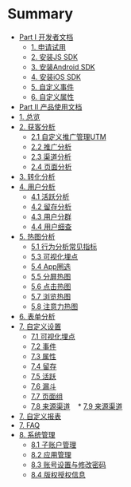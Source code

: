 # Summary

* [Part I 开发者文档]()
    * [1. 申请试用](开发者文档/申请试用.md)
    * [2. 安装JS SDK](开发者文档/安装JSSDK.md)
    * [3. 安装Android SDK](开发者文档/安装AndroidSDK.md)
    * [4. 安装iOS SDK](开发者文档/安装iOSSDK.md)
    * [5. 自定义事件](开发者文档/自定义事件.md)
    * [6. 自定义属性](开发者文档/自定义属性.md)
* [Part Ⅱ 产品使用文档]()
* [1. 总览](Dashboard总览/Dashboard.md)
* [2. 获客分析]()
    * [2.1 自定义推广管理UTM](获客分析/自定义推广管理UTM.md)
    * [2.2 推广分析](获客分析/推广分析.md)
    * [2.3 渠道分析](获客分析/渠道分析.md)
    * [2.4 页面分析](行为分析/页面分析.md)
* [3. 转化分析](转化分析/漏斗分析.md)
* [4. 用户分析]()
    * [4.1 活跃分析](用户分析/活跃分析.md)
    * [4.2 留存分析](用户分析/留存分析.md)
    * [4.3 用户分群](用户分析/用户分群.md)
    * [4.4 用户细查](用户分析/用户细查.md)
* [5. 热图分析]()
    * [5.1 行为分析常见指标](行为分析/行为分析常见指标.md)
    * [5.3 可视化埋点](行为分析/可视化埋点.md)
    * [5.4 App圈选](行为分析/App圈选.md)
    * [5.5 分屏热图](行为分析/分屏热图.md)
    * [5.6 点击热图](行为分析/点击热图.md)
    * [5.7 浏览热图](行为分析/浏览热图.md)
    * [5.8 注意力热图](行为分析/注意力热图.md)
* [6. 表单分析](行为分析/表单分析.md)
* [7. 自定义设置]()
    * [7.1 可视化埋点](自定义设置/可视化埋点.md)
    * [7.2 事件](自定义设置/自定义事件.md)
    * [7.3 属性](自定义设置/自定义属性.md)
    * [7.4 留存](自定义设置/自定义留存.md)
    * [7.5 活跃](自定义设置/自定义活跃.md)
    * [7.6 漏斗](自定义设置/自定义漏斗.md)
    * [7.7 页面组](自定义设置/页面组.md)
    * [7.8 来源渠道](自定义设置/来源渠道.md)
    * [7.9 来源渠道](自定义设置/推广渠道.md)
* [7. 自定义报表](自定义报表/自定义报表分析.md)
* [7. FAQ](FAQ.md)
* [8. 系统管理]()
    * [8.1 子账户管理](系统管理/子账户管理.md)
    * [8.2 应用管理](系统管理/应用管理.md)
    * [8.3 账号设置与修改密码](系统管理/账号设置与修改密码.md)
    * [8.4 版权授权信息](系统管理/版权授权信息.md)
    
  

 
    

